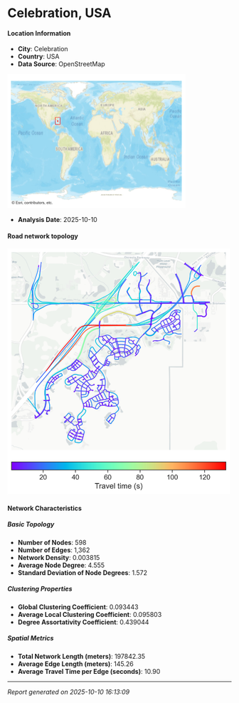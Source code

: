# Celebration, USA

#### Location Information

- **City**: Celebration
- **Country**: USA
- **Data Source**: OpenStreetMap
<img src="Celebration_location.png" alt="Celebration Location Map" width="400" />

- **Analysis Date**: 2025-10-10

#### Road network topology

<img src="Celebration_network_map.png" alt="Celebration Road Network Map" width="500"/>

#### Network Characteristics

##### Basic Topology

- **Number of Nodes**: 598
- **Number of Edges**: 1,362
- **Network Density**: 0.003815
- **Average Node Degree**: 4.555
- **Standard Deviation of Node Degrees**: 1.572

##### Clustering Properties

- **Global Clustering Coefficient**: 0.093443
- **Average Local Clustering Coefficient**: 0.095803
- **Degree Assortativity Coefficient**: 0.439044

##### Spatial Metrics

- **Total Network Length (meters)**: 197842.35
- **Average Edge Length (meters)**: 145.26
- **Average Travel Time per Edge (seconds)**: 10.90

---
*Report generated on 2025-10-10 16:13:09*
